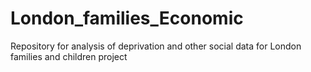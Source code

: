 # London_families_Economic
Repository for analysis of deprivation and other social data for London families and children project
